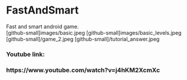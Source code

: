 # FastAndSmart
Fast and smart android game.<br>
[github-small]images/basic.jpeg [github-small]images/basic_levels.jpeg [github-small]/game_2.jpeg [github-small]/tutorial_answer.jpeg

<h3>Youtube link:<h3>
  https://www.youtube.com/watch?v=j4hKM2XcmXc
  

